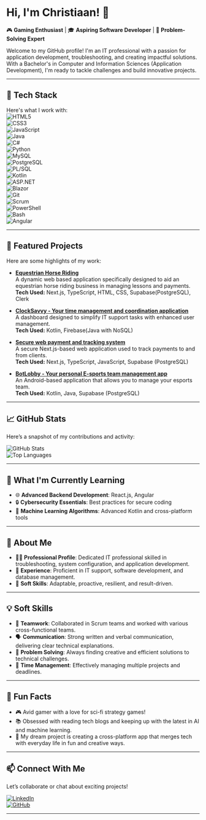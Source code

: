 # Hi, I'm Christiaan! 👋  
🎮 **Gaming Enthusiast** | 🎓 **Aspiring Software Developer** | 🌟 **Problem-Solving Expert**  

Welcome to my GitHub profile! I'm an IT professional with a passion for application development, troubleshooting, and creating impactful solutions. With a Bachelor's in Computer and Information Sciences (Application Development), I'm ready to tackle challenges and build innovative projects.  

---

## 🔧 Tech Stack  
Here's what I work with:  
![HTML5](https://img.shields.io/badge/-HTML5-E34F26?logo=html5&logoColor=white)  
![CSS3](https://img.shields.io/badge/-CSS3-1572B6?logo=css3&logoColor=white)  
![JavaScript](https://img.shields.io/badge/-JavaScript-F7DF1E?logo=javascript&logoColor=black)  
![Java](https://img.shields.io/badge/-Java-007396?logo=java&logoColor=white)  
![C#](https://img.shields.io/badge/-C%23-239120?logo=c-sharp&logoColor=white)  
![Python](https://img.shields.io/badge/-Python-3776AB?logo=python&logoColor=white)  
![MySQL](https://img.shields.io/badge/-MySQL-4479A1?logo=mysql&logoColor=white)  
![PostgreSQL](https://img.shields.io/badge/-PostgreSQL-336791?logo=postgresql&logoColor=white)  
![PL/SQL](https://img.shields.io/badge/-PL%2FSQL-F80000?logo=oracle&logoColor=white)  
![Kotlin](https://img.shields.io/badge/-Kotlin-0095D5?logo=kotlin&logoColor=white)  
![ASP.NET](https://img.shields.io/badge/-ASP.NET-512BD4?logo=dotnet&logoColor=white)  
![Blazor](https://img.shields.io/badge/-Blazor-512BD4?logo=blazor&logoColor=white)  
![Git](https://img.shields.io/badge/-Git-F05032?logo=git&logoColor=white)  
![Scrum](https://img.shields.io/badge/-Scrum-6DB33F?logo=scrum&logoColor=white)  
![PowerShell](https://img.shields.io/badge/-PowerShell-2E2C29?logo=powershell&logoColor=white)  
![Bash](https://img.shields.io/badge/-Bash-4EAA25?logo=gnubash&logoColor=white)  
![Angular](https://img.shields.io/badge/-Angular-DD0031?logo=angular&logoColor=white)  

---

## 📂 Featured Projects  
Here are some highlights of my work:  

- [**Equestrian Horse Riding**](https://github.com/ST10019838/Team-Quaternary_XBCAD7319)  
  A dynamic web based application specifically designed to aid an equestrian horse riding business in managing lessons and payments.
  **Tech Used:** Next.js, TypeScript, HTML, CSS, Supabase(PostgreSQL), Clerk

- [**ClockSavvy - Your time management and coordination application**](https://github.com/ST10091991/OPSC-Group-E.git)  
  A dashboard designed to simplify IT support tasks with enhanced user management.  
  **Tech Used:** Kotlin, Firebase(Java with NoSQL)

- [**Secure web payment and tracking system**](https://github.com/ST10019838/Team-Quaternary_APDS7311_POE.git)  
  A secure Next.js-based web application used to track payments to and from clients.  
  **Tech Used:** Next.js, TypeScript, JavaScript, Supabase (PostgreSQL)

- [**BotLobby - Your personal E-sports team management app**](https://github.com/ST10019838/Team-Quaternary_OPSC7312.git)  
  An Android-based application that allows you to manage your esports team.  
  **Tech Used:** Kotlin, Java, Supabase (PostgreSQL)

---

## 📈 GitHub Stats  
Here’s a snapshot of my contributions and activity:  

![GitHub Stats](https://github-readme-stats.vercel.app/api?username=ST10091991&show_icons=true&theme=radical)  
![Top Languages](https://github-readme-stats.vercel.app/api/top-langs/?username=ST10091991&layout=compact&theme=radical)

---

## 🌱 What I'm Currently Learning  
- 🌐 **Advanced Backend Development**: React.js, Angular  
- 🔒 **Cybersecurity Essentials**: Best practices for secure coding  
- 📱 **Machine Learning Algorithms**: Advanced Kotlin and cross-platform tools  

---

## 🌟 About Me  
- 🧑‍💻 **Professional Profile**: Dedicated IT professional skilled in troubleshooting, system configuration, and application development.  
- 💼 **Experience**: Proficient in IT support, software development, and database management.  
- 🎯 **Soft Skills**: Adaptable, proactive, resilient, and result-driven.  

---

## 💡 Soft Skills  
- 🔄 **Teamwork**: Collaborated in Scrum teams and worked with various cross-functional teams.
- 🗣️ **Communication**: Strong written and verbal communication, delivering clear technical explanations.
- 🧠 **Problem Solving**: Always finding creative and efficient solutions to technical challenges.
- 🎯 **Time Management**: Effectively managing multiple projects and deadlines.

---

## 🌟 Fun Facts  
- 🎮 Avid gamer with a love for sci-fi strategy games!  
- 📚 Obsessed with reading tech blogs and keeping up with the latest in AI and machine learning.  
- 🚀 My dream project is creating a cross-platform app that merges tech with everyday life in fun and creative ways.

---

## 📫 Connect With Me  
Let’s collaborate or chat about exciting projects!  

[![LinkedIn](https://img.shields.io/badge/-LinkedIn-blue?logo=linkedin)](https://www.linkedin.com/in/christiaan-v-91b173226/?profileId=ACoAADie_GcBnDuyZSlmSzvQLkeXee4lc2mp5q8)  
[![GitHub](https://img.shields.io/badge/-GitHub-181717?logo=github)](https://github.com/ST10091991)  

---
